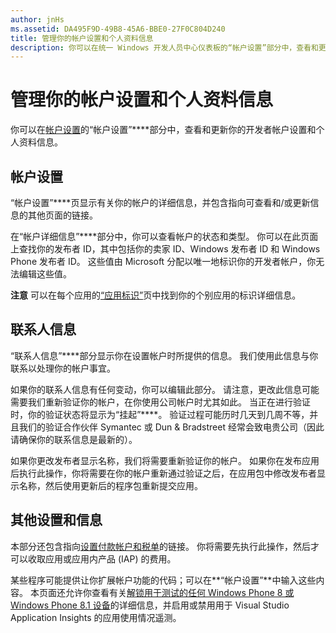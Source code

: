 ```yaml
---
author: jnHs
ms.assetid: DA495F9D-49B8-45A6-BBE0-27F0C804D240
title: 管理你的帐户设置和个人资料信息
description: 你可以在统一 Windows 开发人员中心仪表板的“帐户设置”部分中，查看和更新你的开发者帐户设置和个人资料信息。
---
```

# 管理你的帐户设置和个人资料信息

你可以在[帐户设置](https://msdn.microsoft.com/library/windows/apps/Mt169843)的“帐户设置”****部分中，查看和更新你的开发者帐户设置和个人资料信息。

## 帐户设置

“帐户设置”****页显示有关你的帐户的详细信息，并包含指向可查看和/或更新信息的其他页面的链接。

在“帐户详细信息”****部分中，你可以查看帐户的状态和类型。 你可以在此页面上查找你的发布者 ID，其中包括你的卖家 ID、Windows 发布者 ID 和 Windows Phone 发布者 ID。 这些值由 Microsoft 分配以唯一地标识你的开发者帐户，你无法编辑这些值。

**注意** 可以在每个应用的[“应用标识”](https://msdn.microsoft.com/library/windows/apps/Mt148561)页中找到你的个别应用的标识详细信息。

## 联系人信息

“联系人信息”****部分显示你在设置帐户时所提供的信息。 我们使用此信息与你联系以处理你的帐户事宜。

如果你的联系人信息有任何变动，你可以编辑此部分。 请注意，更改此信息可能需要我们重新验证你的帐户，在你使用公司帐户时尤其如此。 当正在进行验证时，你的验证状态将显示为“挂起”****。 验证过程可能历时几天到几周不等，并且我们的验证合作伙伴 Symantec 或 Dun & Bradstreet 经常会致电贵公司（因此请确保你的联系信息是最新的）。

如果你更改发布者显示名称，我们将需要重新验证你的帐户。 如果你在发布应用后执行此操作，你将需要在你的帐户重新通过验证之后，在应用包中修改发布者显示名称，然后使用更新后的程序包重新提交应用。

## 其他设置和信息

本部分还包含指向[设置付款帐户和税单](https://msdn.microsoft.com/library/windows/apps/Bg124529)的链接。 你将需要先执行此操作，然后才可以收取应用或应用内产品 (IAP) 的费用。

某些程序可能提供让你扩展帐户功能的代码；可以在**“帐户设置”**中输入这些内容。 本页面还允许你查看有关[解锁用于测试的任何 Windows Phone 8 或 Windows Phone 8.1 设备](http://go.microsoft.com/fwlink/p/?LinkId=533897)的详细信息，并启用或禁用用于 Visual Studio Application Insights 的应用使用情况遥测。



<!--HONumber=May16_HO2-->



